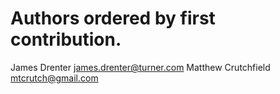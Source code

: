 # Authors ordered by first contribution.

James Drenter <james.drenter@turner.com>
Matthew Crutchfield <mtcrutch@gmail.com>

